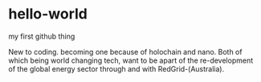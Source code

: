 # hello-world
my first github thing

New to coding. becoming one because of holochain and nano. Both of which being world changing tech, want to be apart of the re-development of the global energy sector through and with RedGrid-(Australia).
